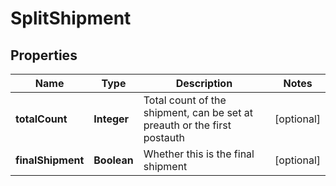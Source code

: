 
# SplitShipment

## Properties
Name | Type | Description | Notes
------------ | ------------- | ------------- | -------------
**totalCount** | **Integer** | Total count of the shipment, can be set at preauth or the first postauth |  [optional]
**finalShipment** | **Boolean** | Whether this is the final shipment |  [optional]



